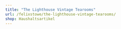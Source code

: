 ```yaml
---
title: "The Lighthouse Vintage Tearooms"
url: /felixstowe/the-lighthouse-vintage-tearooms/
shop: Haushaltsartikel
---
```

